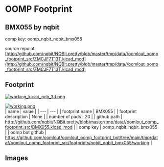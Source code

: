 # OOMP Footprint  
## BMX055  by nqbit  
  
oomp key: oomp_nqbit_nqbit_bmx055  
  
source repo at: [http://github.com/nqbit/NQBit.pretty/blob/master/tmp/data//oomlout_oomp_footprint_src/ZMCJF7T13T.kicad_mod](http://github.com/nqbit/NQBit.pretty/blob/master/tmp/data//oomlout_oomp_footprint_src/ZMCJF7T13T.kicad_mod)  
## Footprint  
  
[![working_kicad_pcb_3d.png](working_kicad_pcb_3d_600.png)](working_kicad_pcb_3d.png)  
  
[![working.png](working_600.png)](working.png)  
| name | value | 
| --- | --- | 
| footprint name | BMX055 | 
| footprint description | None | 
| number of pads | 20 | 
| github path | http://github.com/nqbit/NQBit.pretty/blob/master/tmp/data//oomlout_oomp_footprint_src/BMX055.kicad_mod | 
| oomp key | oomp_nqbit_nqbit_bmx055 | 
| oomp bot github | https://github.com/oomlout/oomlout_oomp_footprint_bot/tree/main/tmp/data//oomlout_oomp_footprint_src/footprints/nqbit_nqbit_bmx055/working | 
## Images  

